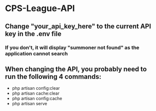 # CPS-League-API

## Change "your_api_key_here" to the current API key in the .env file
### If you don't, it will display "summoner not found" as the application cannot search
## When changing the API, you probably need to run the following 4 commands: 
* php artisan config:clear
* php artisan cache:clear
* php artisan config:cache
* php artisan serve
